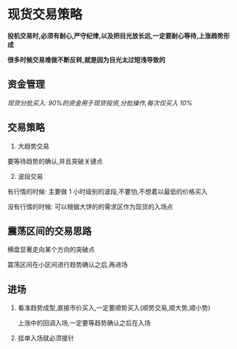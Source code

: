 # 现货交易策略

**投机交易时,必须有耐心,严守纪律,以及把目光放长远,一定要耐心等待,上涨趋势形成**

**很多时候交易难做不断反转,就是因为目光太过短浅导致的**

## 资金管理

_现货分批买入: 90%的资金用于现货投资,分批操作,每次仅买入 10%_

## 交易策略

1. 大趋势交易

要等待趋势的确认,并且突破关键点

2. 波段交易

有行情的时候: 主要做 1 小时级别的波段,不要怕,不想着以最低的价格买入

没有行情的时候: 可以根据大饼的的需求区作为现货的入场点

## 震荡区间的交易思路

横盘显著走向某个方向的突破点

震荡区间在小区间进行趋势确认之后,再进场

## 进场

1. 看准趋势成型,直接市价买入,一定要顺势买入(顺势交易,顺大势,顺小势)

   上涨中的回调入场,一定要等趋势确认之后在入场

2. 挂单入场就必须接针
